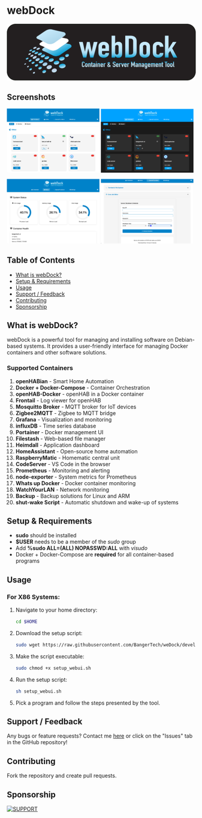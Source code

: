 # webDock

![weDock Logo](images/webdock-logo.png)

## Screenshots

<img src="images/screenshots/dashboard-light.png" width="49%" /> <img src="images/screenshots/dashboard-dark.png" width="49%" />

<img src="images/screenshots/status.png" width="49%" /> <img src="images/screenshots/special.png" width="49%" />

## Table of Contents
- [What is webDock?](#what-is-webdock)
- [Setup & Requirements](#setup--requirements)
- [Usage](#usage)
- [Support / Feedback](#support--feedback)
- [Contributing](#contributing)
- [Sponsorship](#sponsorship)

## What is webDock?
webDock is a powerful tool for managing and installing software on Debian-based systems. It provides a user-friendly interface for managing Docker containers and other software solutions.

### Supported Containers
1. **openHABian** - Smart Home Automation
2. **Docker + Docker-Compose** - Container Orchestration
3. **openHAB-Docker** - openHAB in a Docker container
4. **Frontail** - Log viewer for openHAB
5. **Mosquitto Broker** - MQTT broker for IoT devices
6. **Zigbee2MQTT** - Zigbee to MQTT bridge
7. **Grafana** - Visualization and monitoring
8. **influxDB** - Time series database
9. **Portainer** - Docker management UI
10. **Filestash** - Web-based file manager
11. **Heimdall** - Application dashboard
12. **HomeAssistant** - Open-source home automation
13. **RaspberryMatic** - Homematic central unit
14. **CodeServer** - VS Code in the browser
15. **Prometheus** - Monitoring and alerting
16. **node-exporter** - System metrics for Prometheus
17. **Whats up Docker** - Docker container monitoring
18. **WatchYourLAN** - Network monitoring
19. **Backup** - Backup solutions for Linux and ARM
20. **shut-wake Script** - Automatic shutdown and wake-up of systems

## Setup & Requirements
- **sudo** should be installed
- **$USER** needs to be a member of the _sudo_ group
- Add **%sudo  ALL=(ALL) NOPASSWD:ALL** with _visudo_
- Docker + Docker-Compose are **required** for all container-based programs

## Usage

### For X86 Systems:
1. Navigate to your home directory:
   ```bash
   cd $HOME
   ```
2. Download the setup script:
   ```bash
   sudo wget https://raw.githubusercontent.com/BangerTech/weDock/development/setup_webui.sh
   ```
3. Make the script executable:
   ```bash
   sudo chmod +x setup_webui.sh
   ```
4. Run the setup script:
   ```bash
   sh setup_webui.sh
   ```
5. Pick a program and follow the steps presented by the tool.

## Support / Feedback
Any bugs or feature requests? Contact me [here](https://github.com/bangertech) or click on the "Issues" tab in the GitHub repository!

## Contributing
Fork the repository and create pull requests.

## Sponsorship

<a href="https://www.paypal.com/cgi-bin/webscr?cmd=_s-xclick&hosted_button_id=FD26FHKRWS3US" target="_blank"><img src="https://pics.paypal.com/00/s/N2EwMzk4NzUtOTQ4Yy00Yjc4LWIwYmUtMTA3MWExNWIzYzMz/file.PNG" alt="SUPPORT" height="51"></a>
